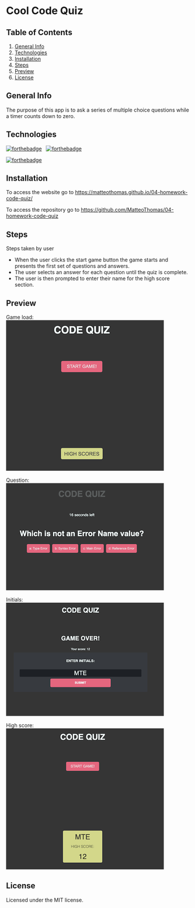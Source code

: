 # Cool Code Quiz

## Table of Contents
1. [General Info](#general-info)
2. [Technologies](#technologies)
3. [Installation](#installation)
4. [Steps](#Steps)
5. [Preview](#Preview)
6. [License](#License)

## General Info
The purpose of this app is to ask a series of multiple choice questions while a timer counts down to zero.

## Technologies 

[![forthebadge](https://forthebadge.com/images/badges/uses-js.svg)](https://forthebadge.com) &nbsp; [![forthebadge](https://forthebadge.com/images/badges/uses-css.svg)](https://forthebadge.com)

[![forthebadge](https://forthebadge.com/images/badges/uses-html.svg)](https://forthebadge.com)

## Installation
To access the website go to https://matteothomas.github.io/04-homework-code-quiz/

To access the repository go to https://github.com/MatteoThomas/04-homework-code-quiz

## Steps
Steps taken by user
* When the user clicks the start game button the game starts and presents the first set of questions and answers.
* The user selects an answer for each question until the quiz is complete.
* The user is then prompted to enter their name for the high score section.

## Preview
Game load:  
![screenshot](assets/img/start.png)

Question:  
![screenshot](assets/img/question.png)

Initials:  
![screenshot](assets/img/initials.png)

High score:  
![screenshot](assets/img/highscore.png)

## License
Licensed under the MIT license.
	
